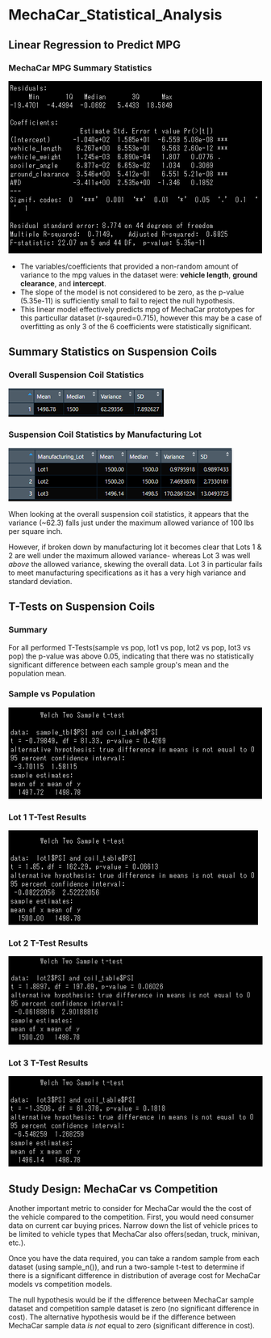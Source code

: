 # MechaCar_Statistical_Analysis

## Linear Regression to Predict MPG
### MechaCar MPG Summary Statistics
![MechaCar MPG Stummary Statistics](images/MechaCar_sumstats.png)

- The variables/coefficients that provided a non-random amount of variance to the mpg values in the dataset were: **vehicle length**, **ground clearance**, and **intercept**.
- The slope of the model is not considered to be zero, as the p-value (5.35e-11) is sufficiently small to fail to reject the null hypothesis.
- This linear model effectively predicts mpg of MechaCar prototypes for this particullar dataset (r-sqaured=0.715), however this may be a case of overfitting as only 3 of the 6 coefficients were statistically significant.

## Summary Statistics on Suspension Coils

### Overall Suspension Coil Statistics
![Suspension Coil Summary Statistics](images/total_sum.png)

### Suspension Coil Statistics by Manufacturing Lot
![Suspension Coil Summary Statistics by Manufacturing Lot](images/lot_sum.png)

When looking at the overall suspension coil statistics, it appears that the variance (~62.3) falls just under the maximum allowed variance of 100 lbs per square inch. 

However, if broken down by manufacturing lot it becomes clear that Lots 1 & 2 are well under the maximum allowed variance- whereas Lot 3 was well *above* the allowed variance, skewing the overall data. Lot 3 in particular fails to meet manufacturing specifications as it has a very high variance and standard deviation.

## T-Tests on Suspension Coils
### Summary
For all performed T-Tests(sample vs pop, lot1 vs pop, lot2 vs pop, lot3 vs pop) the p-value was above 0.05, indicating that there was no statistically significant difference between each sample group's mean and the population mean. 
 
### Sample vs Population
![Suspension Coil Summary Statistics by Manufacturing Lot](images/sample_vs_pop.png)


### Lot 1 T-Test Results
![Suspension Coil Summary Statistics by Manufacturing Lot](images/lot1_ttest.png)

### Lot 2 T-Test Results
![Suspension Coil Summary Statistics by Manufacturing Lot](images/lot2_ttest.png)

### Lot 3 T-Test Results
![Suspension Coil Summary Statistics by Manufacturing Lot](images/lot3_ttest.png)

## Study Design: MechaCar vs Competition
Another important metric to consider for MechaCar would the the cost of the vehicle compared to the competition. First, you would need consumer data on current car buying prices. Narrow down the list of vehicle prices to be limited to vehicle types that MechaCar also offers(sedan, truck, minivan, etc.).

Once you have the data required, you can take a random sample from each dataset (using sample_n()), and run a two-sample t-test to determine if there is a significant difference in distribution of average cost for MechaCar models vs competition models.

The null hypothesis would be if the difference between MechaCar sample dataset and competition sample dataset is zero (no significant difference in cost). The alternative hypothesis would be if the difference between MechaCar sample data *is not* equal to zero (significant difference in cost). 
